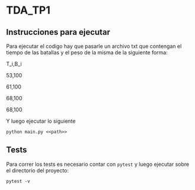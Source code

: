# TDA_TP1

## Instrucciones para ejecutar

Para ejecutar el codigo hay que pasarle un archivo txt que contengan el tiempo de las batallas y el peso de la misma de la siguiente forma: 

T_i,B_i 

53,100 

61,100 

68,100

68,100

Y luego ejecutar lo siguiente

```
python main.py <<path>>
```

## Tests
Para correr los tests es necesario contar con `pytest` y luego ejecutar sobre el directorio del proyecto: 

```
pytest -v
```